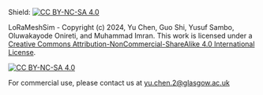 Shield: [![CC BY-NC-SA 4.0][cc-by-nc-sa-shield]][cc-by-nc-sa]

LoRaMeshSim - Copyright (c) 2024, Yu Chen, Guo Shi, Yusuf Sambo, Oluwakayode Onireti, and Muhammad Imran. This work is licensed under a
[Creative Commons Attribution-NonCommercial-ShareAlike 4.0 International License][cc-by-nc-sa].

[![CC BY-NC-SA 4.0][cc-by-nc-sa-image]][cc-by-nc-sa]

[cc-by-nc-sa]: http://creativecommons.org/licenses/by-nc-sa/4.0/
[cc-by-nc-sa-image]: https://licensebuttons.net/l/by-nc-sa/4.0/88x31.png
[cc-by-nc-sa-shield]: https://img.shields.io/badge/License-CC%20BY--NC--SA%204.0-lightgrey.svg

For commercial use, please contact us at yu.chen.2@glasgow.ac.uk
